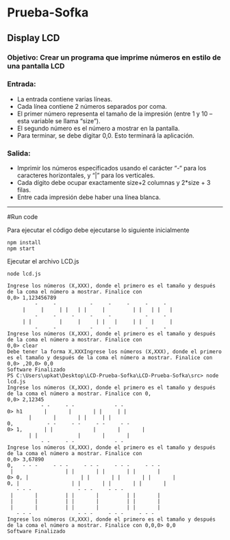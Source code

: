 # Prueba-Sofka

## Display LCD

### Objetivo: Crear un programa que imprime números en estilo de una pantalla LCD

### Entrada: 
- La entrada contiene varias líneas. 
- Cada línea contiene 2 números separados por coma. 
- El primer número representa el tamaño de la impresión (entre 1 y 10 – esta variable se llama “size”). 
- El segundo número es el número a mostrar en la pantalla. 
- Para terminar, se debe digitar 0,0. Esto terminará la aplicación.


### Salida: 
- Imprimir los números especificados usando el carácter “-“ para los caracteres horizontales, y “|” para los verticales.
- Cada dígito debe ocupar exactamente size+2 columnas y 2*size + 3 filas.
- Entre cada impresión debe haber una línea blanca.

-----

#Run code

Para ejecutar el código debe ejecutarse lo siguiente inicialmente

```
npm install 
npm start

```

Ejecutar el archivo LCD.js
```
node lcd.js
```
```
Ingrese los números (X,XXX), donde el primero es el tamaño y después de la coma el número a mostrar. Finalice con
0,0> 1,123456789
         -     -           -     -     -     -     -
     |     |     | |   | |     |         | |   | |   |
         -     -     -     -     -           -     -
     | |         |     |     | |   |     | |   |     |
         -     -           -     -           -     -
Ingrese los números (X,XXX), donde el primero es el tamaño y después de la coma el número a mostrar. Finalice con
0,0> clear
Debe tener la forma X,XXXIngrese los números (X,XXX), donde el primero es el tamaño y después de la coma el número a mostrar. Finalice con 0,0> ,20,0> 0,0
Software Finalizado
PS C:\Users\upkat\Desktop\LCD-Prueba-Sofka\LCD-Prueba-Sofka\src> node lcd.js
Ingrese los números (X,XXX), donde el primero es el tamaño y después de la coma el número a mostrar. Finalice con 0,
0,0> 2,12345
           - -     - -             - -                                                                              0> h1       |       |       | |     | |
       |       |       | |     | |                                                                                0,           - -     - -     - -     - -                                                                              0> 1,       | |             |       |       |
       | |             |       |       |
           - -     - -             - -
Ingrese los números (X,XXX), donde el primero es el tamaño y después de la coma el número a mostrar. Finalice con
0,0> 3,67890                                                                                                      0,   - - -     - - -     - - -     - - -     - - -
 |                 | |       | |       | |       |                                                                  0> 0, |                 | |       | |       | |       |                                                                0, |                 | |       | |       | |       |
   - - -               - - -     - - -
 |       |         | |       |         | |       |
 |       |         | |       |         | |       |
 |       |         | |       |         | |       |
   - - -               - - -     - - -     - - -
Ingrese los números (X,XXX), donde el primero es el tamaño y después de la coma el número a mostrar. Finalice con 0,0,0> 0,0
Software Finalizado
```
